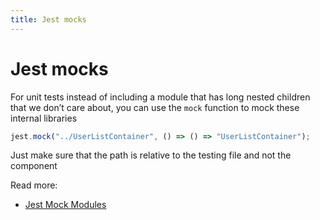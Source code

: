 ```yaml
---
title: Jest mocks
---
```


# Jest mocks

For unit tests instead of including a module that has long nested children that we don’t care about, you can use the
`mock` function to mock these internal libraries

```js
jest.mock("../UserListContainer", () => () => "UserListContainer");
```

Just make sure that the path is relative to the testing file and not the component

Read more:

- [Jest Mock Modules](https://jestjs.io/docs/jest-object#mock-modules)
